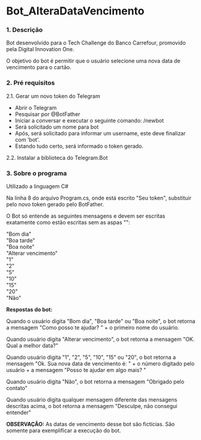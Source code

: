 # Bot_AlteraDataVencimento

<b><h3>1. Descrição </b></h3>
Bot desenvolvido para o Tech Challenge do Banco Carrefour, promovido pela Digital Innovation One.

O objetivo do bot é permitir que o usuário selecione uma nova data de vencimento para o cartão.

<b><h3>2. Pré requisitos </b></h3>

2.1. Gerar um novo token do Telegram

- Abrir o Telegram
- Pesquisar por @BotFather
- Iniciar a conversar e executar o seguinte comando: /newbot
- Será solicitado um nome para bot
- Após, será solicitado para informar um username, este deve finalizar com 'bot'.
- Estando tudo certo, será informado o token gerado.

2.2. Instalar a biblioteca do Telegram.Bot

<b><h3>3. Sobre o programa</b></h3>

Utilizado a linguagem C#

Na linha 8 do arquivo Program.cs, onde está escrito "Seu token", substituir pelo novo token gerado pelo BotFather.

O Bot só entende as seguintes mensagens e devem ser escritas exatamente como estão escritas sem as aspas "":

"Bom dia"
<br>"Boa tarde"
<br>"Boa noite"
<br>"Alterar vencimento"
<br>"1"
<br>"2"
<br>"5"
<br>"10"
<br>"15"
<br>"20"
<br>"Não"

<b>Respostas do bot:</b>

Quando o usuário digita "Bom dia", "Boa tarde" ou "Boa noite", o bot retorna a mensagem "Como posso te ajudar? " + o primeiro nome do usuário.

Quando usuário digita "Alterar vencimento", o bot retorna a mensagem "OK. Qual a melhor data?"

Quando usuário digita "1", "2", "5", "10", "15" ou "20", o bot retorna a mensagem "Ok. Sua nova data de vencimento é: " + o número digitado pelo usuário + a mensagem "Posso te ajudar em algo mais? "

Quando usuário digita "Não", o bot retorna a mensagem "Obrigado pelo contato"

Quando usuário digita qualquer mensagem diferente das mensagens descritas acima, o bot retorna a mensagem "Desculpe, não consegui entender"

<b>OBSERVAÇÃO:</b> As datas de vencimento desse bot são fictícias. São somente para exemplificar a execução do bot.

